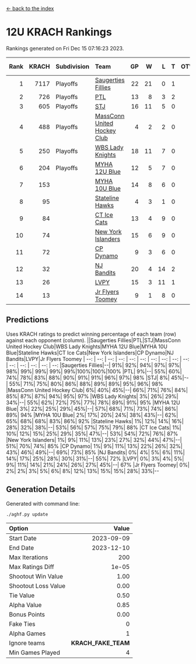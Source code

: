[<- back to the index](readme.md)
# 12U KRACH Rankings
Rankings generated on Fri Dec 15 07:16:23 2023.

Rank|KRACH|Subdivision|Team|GP|W|L|T|OTW|OTL|SoS|Exp Wins|Win Diff
---:|---:|:---|:---|---:|---:|---:|---:|---:|---:|---:|---:|---:
1|7117|Playoffs|[Saugerties Fillies](https://gamesheetstats.com/seasons/3663/teams/140805/schedule)|22|21|0|1|0|0|214|22.3|-0.0
2|726|Playoffs|[PTL](https://gamesheetstats.com/seasons/3663/teams/140798/schedule)|13|8|3|2|0|1|1196|9.9|0.0
3|605|Playoffs|[STJ](https://gamesheetstats.com/seasons/3663/teams/140800/schedule)|16|11|5|0|1|0|1032|11.9|0.0
4|488|Playoffs|[MassConn United Hockey Club](https://gamesheetstats.com/seasons/3663/teams/140797/schedule)|4|2|2|0|1|0|1638|2.9|0.0
5|250|Playoffs|[WBS Lady Knights](https://gamesheetstats.com/seasons/3663/teams/140808/schedule)|18|11|7|0|0|0|1275|11.9|0.0
6|204|Playoffs|[MYHA 12U Blue](https://gamesheetstats.com/seasons/3663/teams/140799/schedule)|12|5|7|0|0|1|892|5.9|0.0
7|153||[MYHA 10U Blue](https://gamesheetstats.com/seasons/3663/teams/140806/schedule)|14|8|6|0|0|1|620|8.9|0.0
8|95||[Stateline Hawks](https://gamesheetstats.com/seasons/3663/teams/174606/schedule)|4|3|1|0|0|1|32|3.9|0.0
9|84||[CT Ice Cats](https://gamesheetstats.com/seasons/3663/teams/140801/schedule)|13|4|9|0|1|1|1225|4.9|0.0
10|74||[New York Islanders](https://gamesheetstats.com/seasons/3663/teams/140809/schedule)|15|6|9|0|2|0|1014|6.9|0.0
11|72||[CP Dynamo](https://gamesheetstats.com/seasons/3663/teams/140802/schedule)|9|3|6|0|0|1|1544|3.9|0.0
12|32||[NJ Bandits](https://gamesheetstats.com/seasons/3663/teams/140807/schedule)|20|4|14|2|1|1|1460|5.9|0.0
13|26||[LVPY](https://gamesheetstats.com/seasons/3663/teams/140804/schedule)|15|3|11|1|2|0|641|4.4|0.0
14|13||[Jr Flyers Toomey](https://gamesheetstats.com/seasons/3663/teams/140803/schedule)|9|1|8|0|0|1|125|1.9|0.0

## Predictions
Uses KRACH ratings to predict winning percentage of each team (row) against each opponent (column).
||Saugerties Fillies|PTL|STJ|MassConn United Hockey Club|WBS Lady Knights|MYHA 12U Blue|MYHA 10U Blue|Stateline Hawks|CT Ice Cats|New York Islanders|CP Dynamo|NJ Bandits|LVPY|Jr Flyers Toomey
| --: | --: | --: | --: | --: | --: | --: | --: | --: | --: | --: | --: | --: | --: | --: 
|Saugerties Fillies|--| 91%| 92%| 94%| 97%| 97%| 98%| 99%| 99%| 99%| 99%|100%|100%|100%
|PTL|  9%|--| 55%| 60%| 74%| 78%| 83%| 88%| 90%| 91%| 91%| 96%| 97%| 98%
|STJ|  8%| 45%|--| 55%| 71%| 75%| 80%| 86%| 88%| 89%| 89%| 95%| 96%| 98%
|MassConn United Hockey Club|  6%| 40%| 45%|--| 66%| 71%| 76%| 84%| 85%| 87%| 87%| 94%| 95%| 97%
|WBS Lady Knights|  3%| 26%| 29%| 34%|--| 55%| 62%| 72%| 75%| 77%| 78%| 89%| 91%| 95%
|MYHA 12U Blue|  3%| 22%| 25%| 29%| 45%|--| 57%| 68%| 71%| 73%| 74%| 86%| 89%| 94%
|MYHA 10U Blue|  2%| 17%| 20%| 24%| 38%| 43%|--| 62%| 65%| 68%| 68%| 83%| 86%| 92%
|Stateline Hawks|  1%| 12%| 14%| 16%| 28%| 32%| 38%|--| 53%| 56%| 57%| 75%| 79%| 88%
|CT Ice Cats|  1%| 10%| 12%| 15%| 25%| 29%| 35%| 47%|--| 53%| 54%| 72%| 76%| 87%
|New York Islanders|  1%|  9%| 11%| 13%| 23%| 27%| 32%| 44%| 47%|--| 51%| 70%| 74%| 85%
|CP Dynamo|  1%|  9%| 11%| 13%| 22%| 26%| 32%| 43%| 46%| 49%|--| 69%| 73%| 85%
|NJ Bandits|  0%|  4%|  5%|  6%| 11%| 14%| 17%| 25%| 28%| 30%| 31%|--| 55%| 72%
|LVPY|  0%|  3%|  4%|  5%|  9%| 11%| 14%| 21%| 24%| 26%| 27%| 45%|--| 67%
|Jr Flyers Toomey|  0%|  2%|  2%|  3%|  5%|  6%|  8%| 12%| 13%| 15%| 15%| 28%| 33%|--

## Generation Details

Generated with command line:
```
./aghf.py update
```

| Option | Value |
| :----- | ----: |
| Start Date | 2023-09-09 |
| End Date | 2023-12-10 |
| Max Iterations | 200 |
| Max Ratings Diff | 1e-05 |
| Shootout Win Value | 1.00 |
| Shootout Loss Value | 0.00 |
| Tie Value | 0.50 |
| Alpha Value | 0.85 |
| Bonus Points | 0.00 |
| Fake Ties | 0 |
| Alpha Games | 1 |
| Ignore teams | __KRACH_FAKE_TEAM__ |
| Min Games Played | 4 |

